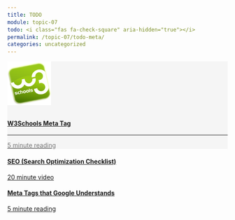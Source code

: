 ```yaml
---
title: TODO
module: topic-07
todo: <i class="fas fa-check-square" aria-hidden="true"></i>
permalink: /topic-07/todo-meta/
categories: uncategorized
---
```


<div class="row text-center">
  <div class="col-lg-4">
        <div class="bs-component">
          <div class="list-group">
              <div class="list-group-item" style="background-color: #F5F5F5">
               <a href="https://www.w3schools.com/tags/tag_meta.asp" target="_blank" class="list-group-item">
                <img src="../img/hw-icon-w3schools.png" style="max-height: 100px; margin: auto; margin-bottom: 10px;" />
                  <h4 class="list-group-item-heading">W3Schools Meta Tag</h4>
                  <hr>
                  <p class="list-group-item-text" style="color: #777;"><i class="fa fa-clock-o" aria-hidden="true"></i> 5 minute reading</p>
                  </a>
              </div>
            </div>
        </div>
    </div>
  <div class="col-lg-4">
    <div class="bs-component">
      <div class="list-group">
        <a href="https://www.youtube.com/watch?v=SEQBi9LtZjQ" target="_blank" class="list-group-item">
          <i class="icon-hw fas fa-code" aria-hidden="true"></i>
          <h4 class="list-group-item-heading">SEO (Search Optimization Checklist)</h4>
          <div class="divider-hw"></div>
          <p class="list-group-item-text"><i class="far fa-clock" aria-hidden="true"></i> 20 minute video</p>
        </a>
      </div>
    </div>
  </div>
  <div class="col-lg-4">
    <div class="bs-component">
      <div class="list-group">
        <a href="https://support.google.com/webmasters/answer/79812" target="_blank" class="list-group-item">
          <i class="icon-hw fab fa-google" aria-hidden="true"></i>
          <h4 class="list-group-item-heading">Meta Tags that Google Understands</h4>
          <div class="divider-hw"></div>
          <p class="list-group-item-text"><i class="far fa-clock" aria-hidden="true"></i> 5 minute reading</p>
        </a>
      </div>
    </div>
  </div>
</div>
